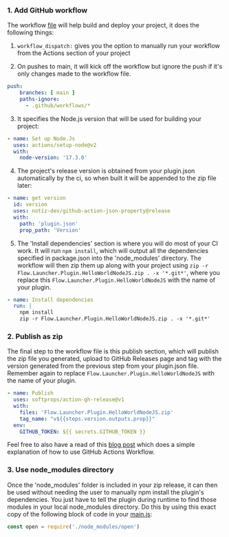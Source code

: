 ### 1. Add GitHub workflow
The workflow [file](https://github.com/Flow-Launcher/Flow.Launcher.Plugin.HelloWorldNodeJS/blob/main/.github/workflows/Publish%20Release.yml) will help build and deploy your project, it does the following things:
1. `workflow_dispatch:` gives you the option to manually run your workflow from the Actions section of your project

2. On pushes to main, it will kick off the workflow but ignore the push if it's only changes made to the workflow file.

```yml
push:
    branches: [ main ]
    paths-ignore: 
      - .github/workflows/*
```

3. It specifies the Node.js version that will be used for building your project:

```yml
- name: Set up Node.Js
  uses: actions/setup-node@v2
  with:
    node-version: '17.3.0'
```

4. The project's release version is obtained from your plugin.json automatically by the ci, so when built it will be appended to the zip file later:

```yml
- name: get version
  id: version
  uses: notiz-dev/github-action-json-property@release
  with: 
    path: 'plugin.json'
    prop_path: 'Version'
```

5. The 'Install dependencies' section is where you will do most of your CI work. It will run `npm install`, which will output all the dependencies specified in package.json into the 'node_modules' directory. The workflow will then zip them up along with your project using `zip -r Flow.Launcher.Plugin.HelloWorldNodeJS.zip . -x '*.git*'`, where you replace this `Flow.Launcher.Plugin.HelloWorldNodeJS` with the name of your plugin.

```yml
- name: Install dependencies
  run: |
    npm install
    zip -r Flow.Launcher.Plugin.HelloWorldNodeJS.zip . -x '*.git*'
```

### 2. Publish as zip
The final step to the workflow file is this publish section, which will publish the zip file you generated, upload to GitHub Releases page and tag with the version generated from the previous step from your plugin.json file. Remember again to replace `Flow.Launcher.Plugin.HelloWorldNodeJS` with the name of your plugin.

```yml
- name: Publish
  uses: softprops/action-gh-release@v1
  with:
    files: 'Flow.Launcher.Plugin.HelloWorldNodeJS.zip'
    tag_name: "v${{steps.version.outputs.prop}}"
  env:
    GITHUB_TOKEN: ${{ secrets.GITHUB_TOKEN }}
```

Feel free to also have a read of this [blog post](https://blog.ipswitch.com/how-to-build-your-first-github-actions-workflow) which does a simple explanation of how to use GitHub Actions Workflow.

### 3. Use node_modules directory
Once the 'node_modules' folder is included in your zip release, it can then be used without needing the user to manually npm install the plugin's dependencies. You just have to tell the plugin during runtime to find those modules in your local node_modules directory. Do this by using this exact copy of the following block of code in your [main.js](https://github.com/Flow-Launcher/Flow.Launcher.Plugin.HelloWorldNodeJS/blob/main/main.js):
```javascript
const open = require('./node_modules/open')
```
